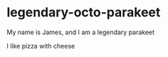 # legendary-octo-parakeet

My name is James, and I am a legendary parakeet

I like pizza with cheese
